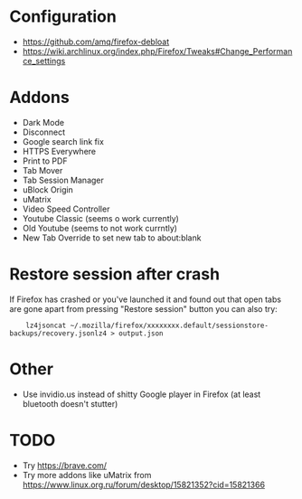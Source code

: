 # Configuration

* https://github.com/amq/firefox-debloat
* https://wiki.archlinux.org/index.php/Firefox/Tweaks#Change_Performance_settings


# Addons

* Dark Mode
* Disconnect
* Google search link fix
* HTTPS Everywhere
* Print to PDF
* Tab Mover
* Tab Session Manager
* uBlock Origin
* uMatrix
* Video Speed Controller
* Youtube Classic (seems o work currently)
* Old Youtube (seems to not work currntly)
* New Tab Override to set new tab to about:blank

# Restore session after crash

If Firefox has crashed or you've launched it and found out that open tabs are gone apart from pressing "Restore session" button you can also try:

        lz4jsoncat ~/.mozilla/firefox/xxxxxxxx.default/sessionstore-backups/recovery.jsonlz4 > output.json

# Other

* Use invidio.us instead of shitty Google player in Firefox (at least bluetooth doesn't stutter)

# TODO

* Try https://brave.com/
* Try more addons like uMatrix from https://www.linux.org.ru/forum/desktop/15821352?cid=15821366

